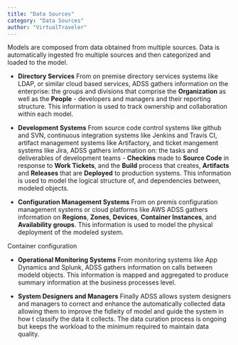 ```yaml
---
title: "Data Sources"
category: "Data Sources"
author: "VirtualTraveler"
---
```

Models are composed from data obtained from multiple sources. Data is automatically ingested fro multiple sources and then categorized and loaded to the model.  

- **Directory Services** From on premise directory services systems like LDAP, or similar cloud based services, ADSS gathers information on the enterprise: the groups and divisions that comprise the **Organization** as well as the **People** - developers and managers and their reporting structure. This information is used to track ownership and collaboration within each model. 

- **Development Systems** From source code control systems like github and SVN, continuous integration systems like Jenkins and Travis CI, artifact management systems like Artifactory, and ticket mangement systems like Jira, ADSS gathers information on: the tasks and deliverables of development teams - **Checkins** made to **Source Code** in response to **Work Tickets**, and the **Build** process that creates, **Artifacts** and **Releases** that are **Deployed** to production systems. This information is used to model the logical structure of, and dependencies between, modeled objects. 

- **Configuration Management Systems** From on premis configuration management systems or cloud platforms like AWS ADSS gathers information on **Regions**, **Zones**, **Devices**, **Container Instances**, and **Availability groups**. This information is used to model the physical deployment of the modeled system. 

Container configuration

- **Operational Monitoring Systems** From monitoring systems like App Dynamics and Splunk, ADSS gathers information on calls between modeld objects. This information is mapped and aggregated to produce summary information at the business processes level. 

- **System Designers and Managers** Finally ADSS allows system designers and managers to correct and enhance the automatically collected data allowing them to improve the fidleity of model and guide the system in how t classify the data it collects. The data curation process is ongoing but keeps the workload to the minimum required to maintain data quality. 